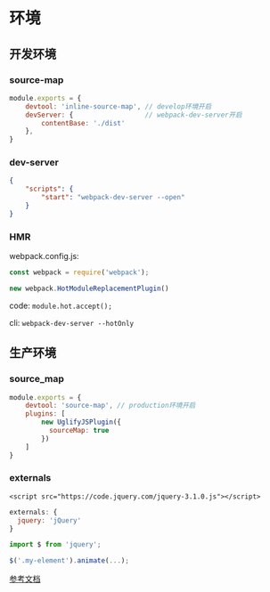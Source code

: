 # 环境

## 开发环境

### source-map

```js
module.exports = {
    devtool: 'inline-source-map', // develop环境开启
    devServer: {                  // webpack-dev-server开启
        contentBase: './dist'
    },
}
```

### dev-server

```json
{
    "scripts": {
        "start": "webpack-dev-server --open"
    }
}
```

### HMR

webpack.config.js:

```js
const webpack = require('webpack');

new webpack.HotModuleReplacementPlugin()
```

code:
`module.hot.accept();`

cli:
`webpack-dev-server --hotOnly`

## 生产环境

### source_map

```js
module.exports = {
    devtool: 'source-map', // production环境开启
    plugins: [
        new UglifyJSPlugin({
          sourceMap: true
        })
    ]
}
```

### externals

`<script src="https://code.jquery.com/jquery-3.1.0.js"></script>`

```js
externals: {
  jquery: 'jQuery'
}
```

```js
import $ from 'jquery';

$('.my-element').animate(...);
```

[参考文档](https://webpack.docschina.org/configuration/externals/)
